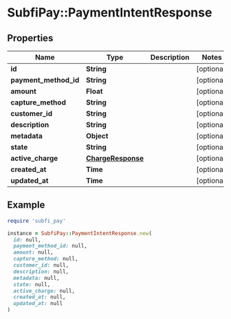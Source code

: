 # SubfiPay::PaymentIntentResponse

## Properties

| Name | Type | Description | Notes |
| ---- | ---- | ----------- | ----- |
| **id** | **String** |  | [optional] |
| **payment_method_id** | **String** |  | [optional] |
| **amount** | **Float** |  | [optional] |
| **capture_method** | **String** |  | [optional] |
| **customer_id** | **String** |  | [optional] |
| **description** | **String** |  | [optional] |
| **metadata** | **Object** |  | [optional] |
| **state** | **String** |  | [optional] |
| **active_charge** | [**ChargeResponse**](ChargeResponse.md) |  | [optional] |
| **created_at** | **Time** |  | [optional] |
| **updated_at** | **Time** |  | [optional] |

## Example

```ruby
require 'subfi_pay'

instance = SubfiPay::PaymentIntentResponse.new(
  id: null,
  payment_method_id: null,
  amount: null,
  capture_method: null,
  customer_id: null,
  description: null,
  metadata: null,
  state: null,
  active_charge: null,
  created_at: null,
  updated_at: null
)
```

